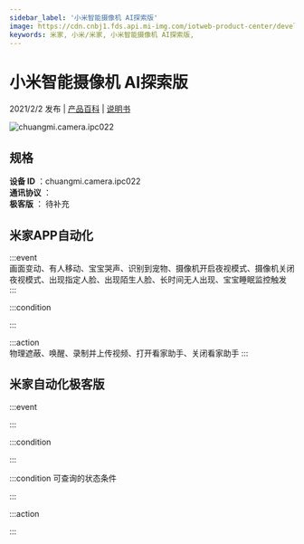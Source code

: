```yaml
---
sidebar_label: '小米智能摄像机 AI探索版'
image: https://cdn.cnbj1.fds.api.mi-img.com/iotweb-product-center/developer_1603360399430Tz3M3o9R.png?GalaxyAccessKeyId=AKVGLQWBOVIRQ3XLEW&Expires=9223372036854775807&Signature=fUfCCXdKpBQalccMvoW9UNaTCHQ=
keywords: 米家, 小米/米家, 小米智能摄像机 AI探索版, 
---
```

# 小米智能摄像机 AI探索版

2021/2/2 发布 | [产品百科](https://home.mi.com/webapp/content/baike/product/index.html?model=chuangmi.camera.ipc022/) | [说明书](https://home.mi.com/views/introduction.html?model=chuangmi.camera.ipc022&region=cn)

![chuangmi.camera.ipc022](https://cdn.cnbj1.fds.api.mi-img.com/iotweb-product-center/developer_1603360399430Tz3M3o9R.png?GalaxyAccessKeyId=AKVGLQWBOVIRQ3XLEW&Expires=9223372036854775807&Signature=fUfCCXdKpBQalccMvoW9UNaTCHQ=)

## 规格  
> 
**设备 ID** ：chuangmi.camera.ipc022  
**通讯协议** ：  
**极客版**  ： 待补充 


## 米家APP自动化  

:::event  
画面变动、有人移动、宝宝哭声、识别到宠物、摄像机开启夜视模式、摄像机关闭夜视模式、出现指定人脸、出现陌生人脸、长时间无人出现、宝宝睡眠监控触发
:::

:::condition  

:::

:::action   
物理遮蔽、唤醒、录制并上传视频、打开看家助手、关闭看家助手
:::

## 米家自动化极客版  

:::event  

:::

:::condition  

:::

:::condition 可查询的状态条件  

:::

:::action  

:::

        
